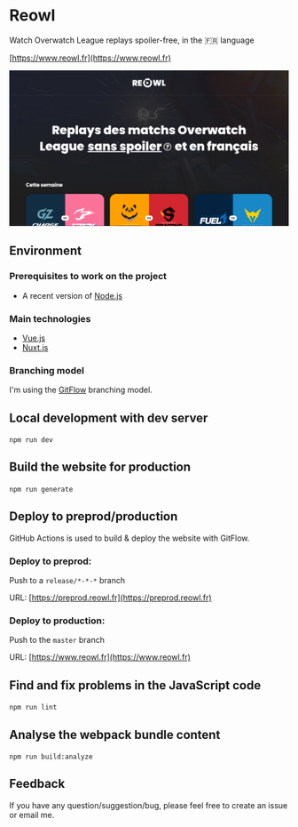 # Reowl

Watch Overwatch League replays spoiler-free, in the 🇫🇷 language

[https://www.reowl.fr](https://www.reowl.fr)

![Website screenshot](/ressources/website-screenshot.png)

## Environment

### Prerequisites to work on the project

- A recent version of [Node.js](https://nodejs.org/)

### Main technologies

- [Vue.js](https://vuejs.org)
- [Nuxt.js](https://fr.nuxtjs.org)

### Branching model

I'm using the [GitFlow](https://nvie.com/posts/a-successful-git-branching-model/) branching model.

## Local development with dev server

`npm run dev`

## Build the website for production

`npm run generate`

## Deploy to preprod/production

GitHub Actions is used to build & deploy the website with GitFlow.

### Deploy to preprod:

Push to a `release/*-*-*` branch

URL: [https://preprod.reowl.fr](https://preprod.reowl.fr)

### Deploy to production:

Push to the `master` branch

URL: [https://www.reowl.fr](https://www.reowl.fr)

## Find and fix problems in the JavaScript code

`npm run lint`

## Analyse the webpack bundle content

`npm run build:analyze`

## Feedback

If you have any question/suggestion/bug, please feel free to create an issue or email me.
